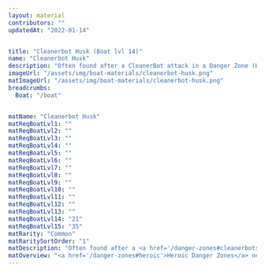 ```yaml
---
layout: material
contributors: ""
updatedAt: "2022-01-14"


title: "Cleanerbot Husk (Boat lvl 14)"
name: "Cleanerbot Husk"
description: "Often found after a CleanerBot attack in a Danger Zone (Heroic) - Heroic Danger Zones need to be unlocked by progressing the Story Quests"
imageUrl: "/assets/img/boat-materials/cleanerbot-husk.png"
matImageUrl: "/assets/img/boat-materials/cleanerbot-husk.png"
breadcrumbs:
  Boat: "/boat"


matName: "Cleanerbot Husk"
matReqBoatLvl1: ""
matReqBoatLvl2: ""
matReqBoatLvl3: ""
matReqBoatLvl4: ""
matReqBoatLvl5: ""
matReqBoatLvl6: ""
matReqBoatLvl7: ""
matReqBoatLvl8: ""
matReqBoatLvl9: ""
matReqBoatLvl10: ""
matReqBoatLvl11: ""
matReqBoatLvl12: ""
matReqBoatLvl13: ""
matReqBoatLvl14: "21"
matReqBoatLvl15: "35"
matRarity: "Common"
matRaritySortOrder: "1"
matDescription: "Often found after a <a href='/danger-zones#cleanerbots'>CleanerBot</a> attack in a <a href='/danger-zones#heroic'>Danger Zone (Heroic)</a>"
matOverview: "<a href='/danger-zones#heroic'>Heroic Danger Zones</a> need to be unlocked by progressing the <a href='/story'>Story Quests</a>"
---
```



